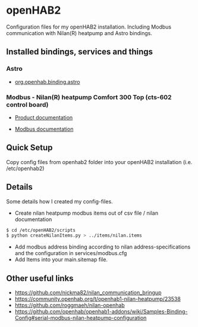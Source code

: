 # openHAB2
Configuration files for my openHAB2 installation. Including Modbus communication with Nilan(R) heatpump and Astro bindings.

## Installed bindings, services and things
### Astro 
* [org.openhab.binding.astro](https://github.com/openhab/openHAB2-addons/tree/master/addons/binding/org.openhab.binding.astro)

### Modbus - Nilan(R) heatpump Comfort 300 Top (cts-602 control board)
* [Product documentation](http://www.nilan.de/startseite/losungen/wohnungslosungen/luftung/comfort-serien/comfort-300-top)

* [Modbus documentation](http://reader.livedition.dk/nilan/272/)


## Quick Setup

Copy config files from openhab2 folder into your openHAB2 installation (i.e. /etc/openhab2)


## Details

Some details how I created my config-files.

* Create nilan heatpump modbus items out of csv file / nilan documentation
```sh
$ cd /etc/openHAB2/scripts
$ python createNilanItems.py > ../items/nilan.items
```
* Add modbus address binding according to nilan address-specifications and the configuration in services/modbus.cfg
* Add Items into your main.sitemap file.


## Other useful links
* https://github.com/nickma82/nilan_communication_bringup
* https://community.openhab.org/t/openhab1-nilan-heatpump/23538 
* https://github.com/roggmaeh/nilan-openhab
* https://github.com/openhab/openhab1-addons/wiki/Samples-Binding-Config#serial-modbus-nilan-heatpump-configuration

